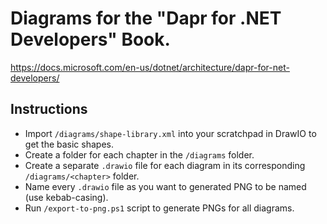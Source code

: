 # Diagrams for the "Dapr for .NET Developers" Book.

https://docs.microsoft.com/en-us/dotnet/architecture/dapr-for-net-developers/

## Instructions

- Import `/diagrams/shape-library.xml` into your scratchpad in DrawIO to get the basic shapes.
- Create a folder for each chapter in the `/diagrams` folder.
- Create a separate `.drawio` file for each diagram in its corresponding `/diagrams/<chapter>` folder.
- Name every `.drawio` file as you want to generated PNG to be named (use kebab-casing).
- Run `/export-to-png.ps1` script to generate PNGs for all diagrams.
